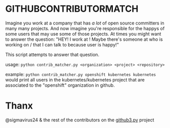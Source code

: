 GITHUBCONTRIBUTORMATCH
=====

Imagine you work at a company that has _a lot_ of open source committers in many many projects. And now imagine you're responsible for the happys of some users that may use some of those projects. At times you might want to answer the question: "HEY! I work at <org>! Maybe there's someone at <org> who is working on <project>/<repository> that I can talk to because user is happy!"

This script attempts to answer that question.

usage: `python contrib_matcher.py <organization> <project> <repository>`


example: `python contrib_matcher.py openshift kubernetes kubernetes` would print all users in the kubernetes/kubernetes project that are associated to the "openshift" organization in github. 


Thanx
=====

@sigmavirus24 & the rest of the contributors on the [github3.py](https://github.com/sigmavirus24/github3.py/graphs/contributors) project
